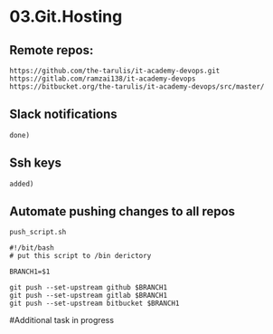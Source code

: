 # 03.Git.Hosting

## Remote repos: 
	https://github.com/the-tarulis/it-academy-devops.git
	https://gitlab.com/ramzai138/it-academy-devops
	https://bitbucket.org/the-tarulis/it-academy-devops/src/master/

## Slack notifications 
	done) 

## Ssh keys
	added) 

## Automate pushing changes to all repos 
	push_script.sh 
```
#!/bit/bash
# put this script to /bin derictory

BRANCH1=$1

git push --set-upstream github $BRANCH1
git push --set-upstream gitlab $BRANCH1
git push --set-upstream bitbucket $BRANCH1
```

#Additional task 
	in progress 

